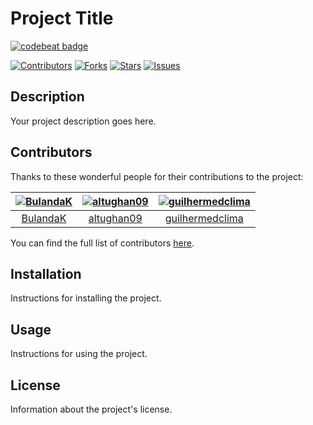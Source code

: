 # Project Title
[![codebeat badge](https://codebeat.co/badges/16165262-7c4e-4707-b5d6-4353baaf2605)](https://codebeat.co/projects/github-com-thiagoloureiro-alerthawk-ui-main)

[![Contributors](https://img.shields.io/github/contributors/thiagoloureiro/AlertHawk.UI.svg)](https://github.com/thiagoloureiro/AlertHawk.UI/graphs/contributors)
[![Forks](https://img.shields.io/github/forks/thiagoloureiro/AlertHawk.UI.svg?style=social)](https://github.com/thiagoloureiro/AlertHawk.UI/network/members)
[![Stars](https://img.shields.io/github/stars/thiagoloureiro/AlertHawk.UI.svg?style=social)](https://github.com/thiagoloureiro/AlertHawk.UI/stargazers)
[![Issues](https://img.shields.io/github/issues/thiagoloureiro/AlertHawk.UI.svg)](https://github.com/thiagoloureiro/AlertHawk.UI/issues)

## Description

Your project description goes here.

## Contributors

Thanks to these wonderful people for their contributions to the project:

| [![BulandaK](https://avatars.githubusercontent.com/BulandaK?s=100)](https://github.com/BulandaK) | [![altughan09](https://avatars.githubusercontent.com/altughan09?s=100)](https://github.com/altughan09) | [![guilhermedclima](https://avatars.githubusercontent.com/guilhermedclima?s=100)](https://github.com/guilhermedclima) |
|:---:|:---:|:---:|
| [BulandaK](https://github.com/BulandaK) | [altughan09](https://github.com/altughan09) | [guilhermedclima](https://github.com/guilhermedclima) |

You can find the full list of contributors [here](https://github.com/thiagoloureiro/AlertHawk.UI/graphs/contributors).

## Installation

Instructions for installing the project.

## Usage

Instructions for using the project.

## License

Information about the project's license.
